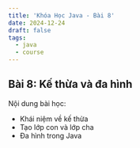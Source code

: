 ```yaml
---
title: 'Khóa Học Java - Bài 8'
date: 2024-12-24
draft: false
tags:
  - java
  - course
---
```


## Bài 8: Kế thừa và đa hình

Nội dung bài học:
- Khái niệm về kế thừa
- Tạo lớp con và lớp cha
- Đa hình trong Java